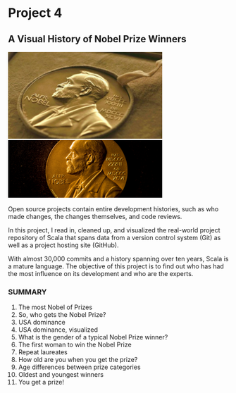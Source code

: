 # Project 4
## A Visual History of Nobel Prize Winners

<img src="https://github.com/raquelcolares/data-science-with-python_Datacamp/blob/main/Project_4%20A%20Visual%20History%20of%20Nobel%20Prize%20Winners/nobel%20medal.jpg" width="350">

<img src="https://github.com/raquelcolares/data-science-with-python_Datacamp/blob/main/Project_4%20A%20Visual%20History%20of%20Nobel%20Prize%20Winners/nobel.jpg" width="350">


Open source projects contain entire development histories, such as who made changes, the changes themselves, and code reviews. 

In this project, I read in, cleaned up, and visualized the real-world project repository of Scala that spans data from a version control system (Git) as well as a project hosting site (GitHub). 

With almost 30,000 commits and a history spanning over ten years, Scala is a mature language. The objective of this project is to find out who has had the most influence on its development and who are the experts.



### SUMMARY

1. The most Nobel of Prizes
2. So, who gets the Nobel Prize?
3. USA dominance
4. USA dominance, visualized
5. What is the gender of a typical Nobel Prize winner?
6. The first woman to win the Nobel Prize
7. Repeat laureates
8. How old are you when you get the prize?
9. Age differences between prize categories
10. Oldest and youngest winners
11. You get a prize!


